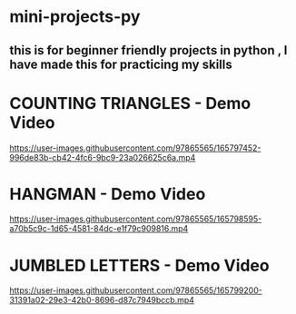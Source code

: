 # mini-projects-py
## this is for beginner friendly projects in python , I have made this for practicing my skills


# COUNTING TRIANGLES - Demo Video

https://user-images.githubusercontent.com/97865565/165797452-996de83b-cb42-4fc6-9bc9-23a026625c6a.mp4

# HANGMAN - Demo Video

https://user-images.githubusercontent.com/97865565/165798595-a70b5c9c-1d65-4581-84dc-e1f79c909816.mp4

# JUMBLED LETTERS - Demo Video

https://user-images.githubusercontent.com/97865565/165799200-31391a02-29e3-42b0-8696-d87c7949bccb.mp4






